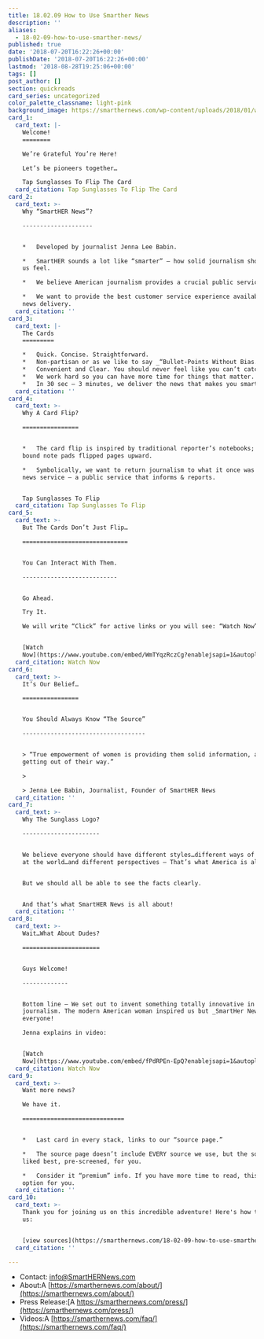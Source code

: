 ```yaml
---
title: 18.02.09 How to Use Smarther News
description: ''
aliases:
  - 18-02-09-how-to-use-smarther-news/
published: true
date: '2018-07-20T16:22:26+00:00'
publishDate: '2018-07-20T16:22:26+00:00'
lastmod: '2018-08-28T19:25:06+00:00'
tags: []
post_author: []
section: quickreads
card_series: uncategorized
color_palette_classname: light-pink
background_image: https://smarthernews.com/wp-content/uploads/2018/01/writer--360x360.jpg
card_1:
  card_text: |-
    Welcome!
    ========

    We’re Grateful You’re Here!

    Let’s be pioneers together…

    Tap Sunglasses To Flip The Card
  card_citation: Tap Sunglasses To Flip The Card
card_2:
  card_text: >-
    Why “SmartHER News”?

    --------------------


    *   Developed by journalist Jenna Lee Babin.

    *   SmartHER sounds a lot like “smarter” – how solid journalism should make
    us feel.

    *   We believe American journalism provides a crucial public service.

    *   We want to provide the best customer service experience available in
    news delivery.
  card_citation: ''
card_3:
  card_text: |-
    The Cards
    =========

    *   Quick. Concise. Straightforward.
    *   Non-partisan or as we like to say _“Bullet-Points Without Bias.”_
    *   Convenient and Clear. You should never feel like you can’t catch up.
    *   We work hard so you can have more time for things that matter.
    *   In 30 sec – 3 minutes, we deliver the news that makes you smarter.
  card_citation: ''
card_4:
  card_text: >-
    Why A Card Flip?

    ================


    *   The card flip is inspired by traditional reporter’s notebooks; spiral
    bound note pads flipped pages upward.

    *   Symbolically, we want to return journalism to what it once was – a solid
    news service – a public service that informs & reports.


    Tap Sunglasses To Flip
  card_citation: Tap Sunglasses To Flip
card_5:
  card_text: >-
    But The Cards Don’t Just Flip…

    ==============================


    You Can Interact With Them.

    ---------------------------


    Go Ahead.  

    Try It.  

    We will write “Click” for active links or you will see: “Watch Now”


    [Watch
    Now](https://www.youtube.com/embed/WmTYqzRczCg?enablejsapi=1&autoplay=1&rel=0)
  card_citation: Watch Now
card_6:
  card_text: >-
    It’s Our Belief…

    ================


    You Should Always Know “The Source”

    -----------------------------------


    > “True empowerment of women is providing them solid information, and then
    getting out of their way.”

    > 

    > Jenna Lee Babin, Journalist, Founder of SmartHER News
  card_citation: ''
card_7:
  card_text: >-
    Why The Sunglass Logo?

    ----------------------


    We believe everyone should have different styles…different ways of looking
    at the world…and different perspectives – That’s what America is all about!


    But we should all be able to see the facts clearly.


    And that’s what SmartHER News is all about!
  card_citation: ''
card_8:
  card_text: >-
    Wait…What About Dudes?

    ======================


    Guys Welcome!

    -------------


    Bottom line – We set out to invent something totally innovative in
    journalism. The modern American woman inspired us but _SmartHer News_ is for
    everyone!  

    Jenna explains in video:


    [Watch
    Now](https://www.youtube.com/embed/fPdRPEn-EpQ?enablejsapi=1&autoplay=1&rel=0)
  card_citation: Watch Now
card_9:
  card_text: >-
    Want more news?  

    We have it.

    =============================


    *   Last card in every stack, links to our “source page.”

    *   The source page doesn’t include EVERY source we use, but the sources we
    liked best, pre-screened, for you.

    *   Consider it “premium” info. If you have more time to read, this is an
    option for you.
  card_citation: ''
card_10:
  card_text: >-
    Thank you for joining us on this incredible adventure! Here's how to email
    us:


    [view sources](https://smarthernews.com/18-02-09-how-to-use-smarther-news/)
  card_citation: ''

---
```

*   Contact: [info@SmartHERNews.com](mailto:info@SmartHERNews.com)
*   About:A [https://smarthernews.com/about/](https://smarthernews.com/about/)
*   Press Release:[A https://smarthernews.com/press/](https://smarthernews.com/press/)
*   Videos:A [https://smarthernews.com/faq/](https://smarthernews.com/faq/)
